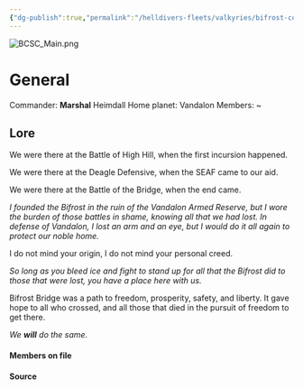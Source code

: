 ```yaml
---
{"dg-publish":true,"permalink":"/helldivers-fleets/valkyries/bifrost-combat-support-corps/","noteIcon":"","created":"2024-03-23T02:41:56.487+01:00","updated":"2024-03-23T23:27:20.552+01:00"}
---
```


![BCSC_Main.png](/img/user/z%20Images/BCSC_Main.png)
# General
Commander: **Marshal** Heimdall
Home planet: Vandalon
Members: ~

## Lore
We were there at the Battle of High Hill, when the first incursion happened. 

We were there at the Deagle Defensive, when the SEAF came to our aid. 

We were there at the Battle of the Bridge, when the end came. 

_I founded the Bifrost in the ruin of the Vandalon Armed Reserve, but I wore the burden of those battles in shame, knowing all that we had lost. In defense of Vandalon, I lost an arm and an eye, but I would do it all again to protect our noble home._ 

I do not mind your origin, I do not mind your personal creed. 

_So long as you bleed ice and fight to stand up for all that the Bifrost did to those that were lost, you have a place here with us._ 

Bifrost Bridge was a path to freedom, prosperity, safety, and liberty. It gave hope to all who crossed, and all those that died in the pursuit of freedom to get there. 

_We **will** do the same._

#### Members on file

#### Source